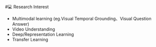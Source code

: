 #💻 Research Interest

- Multimodal learning (eg.Visual Temporal Grounding、Visual Question Answer)
- Video Understanding
- Deep/Representation Learning
- Transfer Learning
